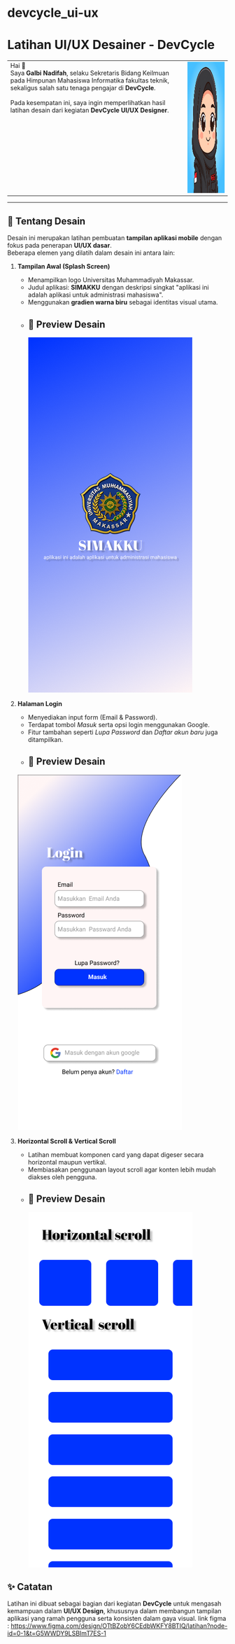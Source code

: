 # devcycle_ui-ux
# Latihan UI/UX Desainer - DevCycle

<table>
  <tr>
    <td style="vertical-align: top; padding-right: 20px;">
      Hai 👋 <br>
      Saya <b>Galbi Nadifah</b>, selaku Sekretaris Bidang Keilmuan pada Himpunan Mahasiswa Informatika
      fakultas teknik, sekaligus salah satu tenaga pengajar di <b>DevCycle</b>. <br><br>
      Pada kesempatan ini, saya ingin memperlihatkan hasil latihan desain dari kegiatan 
      <b>DevCycle UI/UX Designer</b>.
    </td>
    <td>
      <img src="foto.png" alt="Preview Desain" width="300" height="300">
    </td>
  </tr>
</table>


---

## 🎨 Tentang Desain

Desain ini merupakan latihan pembuatan **tampilan aplikasi mobile** dengan fokus pada penerapan **UI/UX dasar**.  
Beberapa elemen yang dilatih dalam desain ini antara lain:

1. **Tampilan Awal (Splash Screen)**  
   - Menampilkan logo Universitas Muhammadiyah Makassar.  
   - Judul aplikasi: **SIMAKKU** dengan deskripsi singkat "aplikasi ini adalah aplikasi untuk administrasi mahasiswa".  
   - Menggunakan **gradien warna biru** sebagai identitas visual utama.
   - ## 📱 Preview Desain
     ![](tampilan-awal.png)

2. **Halaman Login**  
   - Menyediakan input form (Email & Password).  
   - Terdapat tombol *Masuk* serta opsi login menggunakan Google.  
   - Fitur tambahan seperti *Lupa Password* dan *Daftar akun baru* juga ditampilkan.
   -  ## 📱 Preview Desain
     ![](login.png)
  
3. **Horizontal Scroll & Vertical Scroll**  
   - Latihan membuat komponen card yang dapat digeser secara horizontal maupun vertikal.
   - Membiasakan penggunaan layout scroll agar konten lebih mudah diakses oleh pengguna.
   - ## 📱 Preview Desain
     ![](tugas.png)


## ✨ Catatan

Latihan ini dibuat sebagai bagian dari kegiatan **DevCycle** untuk mengasah kemampuan dalam **UI/UX Design**, khususnya dalam membangun tampilan aplikasi yang ramah pengguna serta konsisten dalam gaya visual.
link figma : https://www.figma.com/design/OTtBZobY6CEdbWKFY8BTIQ/latihan?node-id=0-1&t=G5WWDY9LSBImT7ES-1
